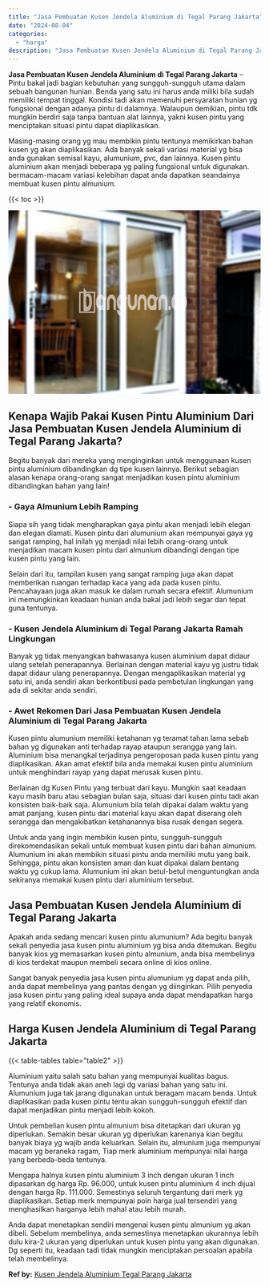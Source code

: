 ```yaml
---
title: "Jasa Pembuatan Kusen Jendela Aluminium di Tegal Parang Jakarta"
date: "2024-08-04"
categories: 
  - "harga"
description: "Jasa Pembuatan Kusen Jendela Aluminium di Tegal Parang Jakarta. Anda dapat menetapkan sendiri mengenai kusen pintu almunium yg akan dibeli. Sebelum membeliny..."
---
```


**Jasa Pembuatan Kusen Jendela Aluminium di Tegal Parang Jakarta** – Pintu bakal jadi bagian kebutuhan yang sungguh-sungguh utama dalam sebuah bangunan hunian. Benda yang satu ini harus anda miliki bila sudah memiliki tempat tinggal. Kondisi tadi akan memenuhi persyaratan hunian yg fungsional dengan adanya pintu di dalamnya. Walaupun demikian, pintu tdk mungkin berdiri saja tanpa bantuan alat lainnya, yakni kusen pintu yang menciptakan situasi pintu dapat diaplikasikan.

Masing-masing orang yg mau membikin pintu tentunya memikirkan bahan kusen yg akan diaplikasikan. Ada banyak sekali variasi material yg bisa anda gunakan semisal kayu, alumunium, pvc, dan lainnya. Kusen pintu aluminium akan menjadi beberapa yg paling fungsional untuk digunakan. bermacam-macam variasi kelebihan dapat anda dapatkan seandainya membuat kusen pintu almunium.

{{< toc >}}

![Jasa Pembuatan Kusen Jendela Aluminium di Tegal Parang Jakarta](/images/harga-kusen-jendela-alumunium-44.png)

## Kenapa Wajib Pakai Kusen Pintu Aluminium Dari Jasa Pembuatan Kusen Jendela Aluminium di Tegal Parang Jakarta?

Begitu banyak dari mereka yang menginginkan untuk menggunaan kusen pintu aluminium dibandingkan dg tipe kusen lainnya. Berikut sebagian alasan kenapa orang-orang sangat menjadikan kusen pintu aluminium dibandingkan bahan yang lain!

### \- Gaya Almunium Lebih Ramping

Siapa sih yang tidak mengharapkan gaya pintu akan menjadi lebih elegan dan elegan diamati. Kusen pintu dari alumunium akan mempunyai gaya yg sangat ramping, hal inilah yg menjadi nilai lebih orang-orang untuk menjadikan macam kusen pintu dari almunium dibandingi dengan tipe kusen pintu yang lain.

Selain dari itu, tampilan kusen yang sangat ramping juga akan dapat memberikan ruangan terhadap kaca yang ada pada kusen pintu. Pencahayaan juga akan masuk ke dalam rumah secara efektif. Alumunium ini memungkinkan keadaan hunian anda bakal jadi lebih segar dan tepat guna tentunya.

### \- Kusen Jendela Aluminium di Tegal Parang Jakarta Ramah Lingkungan

Banyak yg tidak menyangkan bahwasanya kusen aluminium dapat didaur ulang setelah penerapannya. Berlainan dengan material kayu yg justru tidak dapat didaur ulang penerapannya. Dengan mengaplikasikan material yg satu ini, anda sendiri akan berkontibusi pada pembetulan lingkungan yang ada di sekitar anda sendiri.

### \- Awet Rekomen Dari Jasa Pembuatan Kusen Jendela Aluminium di Tegal Parang Jakarta

Kusen pintu alumunium memiliki ketahanan yg teramat tahan lama sebab bahan yg digunakan anti terhadap rayap ataupun serangga yang lain. Aluminium bisa menangkal terjadinya pengeroposan pada kusen pintu yang diaplikasikan. Akan amat efektif bila anda memakai kusen pintu aluminium untuk menghindari rayap yang dapat merusak kusen pintu.

Berlainan dg Kusen Pintu yang terbuat dari kayu. Mungkin saat keadaan kayu masih baru atau sebagian bulan saja, situasi dari kusen pintu tadi akan konsisten baik-baik saja. Alumunium bila telah dipakai dalam waktu yang amat panjang, kusen pintu dari material kayu akan dapat diserang oleh serangga dan mengakibatkan ketahanannya bisa rusak dengan segera.

Untuk anda yang ingin membikin kusen pintu, sungguh-sungguh direkomendasikan sekali untuk membuat kusen pintu dari bahan almunium. Alumunium ini akan membikin situasi pintu anda memiliki mutu yang baik. Sehingga, pintu akan konsisten aman dan kuat dipakai dalam bentang waktu yg cukup lama. Alumunium ini akan betul-betul menguntungkan anda sekiranya memakai kusen pintu dari aluminium tersebut.

## Jasa Pembuatan Kusen Jendela Aluminium di Tegal Parang Jakarta

Apakah anda sedang mencari kusen pintu alumunium? Ada begitu banyak sekali penyedia jasa kusen pintu aluminium yg bisa anda ditemukan. Begitu banyak kios yg memasarkan kusen pintu almunium, anda bisa membelinya di kios terdekat maupun membeli secara online di kios online.

Sangat banyak penyedia jasa kusen pintu alumunium yg dapat anda pilih, anda dapat membelinya yang pantas dengan yg diinginkan. Pilih penyedia jasa kusen pintu yang paling ideal supaya anda dapat mendapatkan harga yang relatif ekonomis.

## Harga Kusen Jendela Aluminium di Tegal Parang Jakarta

{{< table-tables table="table2" >}}

Aluminium yaitu salah satu bahan yang mempunyai kualitas bagus. Tentunya anda tidak akan aneh lagi dg variasi bahan yang satu ini. Alumunium juga tak jarang digunakan untuk beragam macam benda. Untuk diaplikasikan pada kusen pintu tentu akan sungguh-sungguh efektif dan dapat menjadikan pintu menjadi lebih kokoh.

Untuk pembelian kusen pintu almunium bisa ditetapkan dari ukuran yg diperlukan. Semakin besar ukuran yg diperlukan karenanya kian begitu banyak biaya yg wajib anda keluarkan. Selain itu, almunium juga mempunyai macam yg beraneka ragam, Tiap merk aluminium mempunyai nilai harga yang berbeda-beda tentunya.

Mengapa halnya kusen pintu aluminium 3 inch dengan ukuran 1 inch dipasarkan dg harga Rp. 96.000, untuk kusen pintu aluminium 4 inch dijual dengan harga Rp. 111.000. Semestinya seluruh tergantung dari merk yg diaplikasikan. Setiap merk mempunyai poin harga jual tersendiri yang menghasilkan harganya lebih mahal atau lebih murah.

Anda dapat menetapkan sendiri mengenai kusen pintu almunium yg akan dibeli. Sebelum membelinya, anda semestinya menetapkan ukurannya lebih dulu kira-2 ukuran yang diperlukan untuk kusen pintu yang akan digunakan. Dg seperti itu, keadaan tadi tidak mungkin menciptakan persoalan apabila telah membelinya.

**Ref by:** [Kusen Jendela Aluminium Tegal Parang Jakarta](https://id.wikipedia.org/wiki/Kusen)

